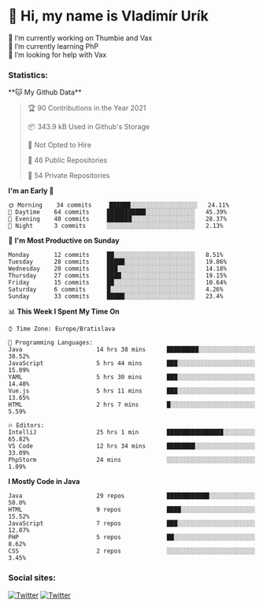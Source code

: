 <h1> 👋 Hi, my name is Vladimír Urík</h1>
<p>
 🔭 I’m currently working on Thumbie and Vax<br>
 🌱 I’m currently learning PhP<br>
 🤔 I’m looking for help with Vax<br>
</p>
<h3>Statistics:</h3>
<!--START_SECTION:waka-->
**🐱 My Github Data** 

> 🏆 90 Contributions in the Year 2021
 > 
> 📦 343.9 kB Used in Github's Storage 
 > 
> 🚫 Not Opted to Hire
 > 
> 📜 46 Public Repositories 
 > 
> 🔑 54 Private Repositories  
 > 
**I'm an Early 🐤** 

```text
🌞 Morning    34 commits     ██████░░░░░░░░░░░░░░░░░░░   24.11% 
🌆 Daytime    64 commits     ███████████░░░░░░░░░░░░░░   45.39% 
🌃 Evening    40 commits     ███████░░░░░░░░░░░░░░░░░░   28.37% 
🌙 Night      3 commits      ░░░░░░░░░░░░░░░░░░░░░░░░░   2.13%

```
📅 **I'm Most Productive on Sunday** 

```text
Monday       12 commits     ██░░░░░░░░░░░░░░░░░░░░░░░   8.51% 
Tuesday      28 commits     █████░░░░░░░░░░░░░░░░░░░░   19.86% 
Wednesday    20 commits     ███░░░░░░░░░░░░░░░░░░░░░░   14.18% 
Thursday     27 commits     ████░░░░░░░░░░░░░░░░░░░░░   19.15% 
Friday       15 commits     ██░░░░░░░░░░░░░░░░░░░░░░░   10.64% 
Saturday     6 commits      █░░░░░░░░░░░░░░░░░░░░░░░░   4.26% 
Sunday       33 commits     █████░░░░░░░░░░░░░░░░░░░░   23.4%

```


📊 **This Week I Spent My Time On** 

```text
⌚︎ Time Zone: Europe/Bratislava

💬 Programming Languages: 
Java                     14 hrs 38 mins      █████████░░░░░░░░░░░░░░░░   38.52% 
JavaScript               5 hrs 44 mins       ███░░░░░░░░░░░░░░░░░░░░░░   15.09% 
YAML                     5 hrs 30 mins       ███░░░░░░░░░░░░░░░░░░░░░░   14.48% 
Vue.js                   5 hrs 11 mins       ███░░░░░░░░░░░░░░░░░░░░░░   13.65% 
HTML                     2 hrs 7 mins        █░░░░░░░░░░░░░░░░░░░░░░░░   5.59%

🔥 Editors: 
IntelliJ                 25 hrs 1 min        ████████████████░░░░░░░░░   65.82% 
VS Code                  12 hrs 34 mins      ████████░░░░░░░░░░░░░░░░░   33.09% 
PhpStorm                 24 mins             ░░░░░░░░░░░░░░░░░░░░░░░░░   1.09%

```

**I Mostly Code in Java** 

```text
Java                     29 repos            ████████████░░░░░░░░░░░░░   50.0% 
HTML                     9 repos             ████░░░░░░░░░░░░░░░░░░░░░   15.52% 
JavaScript               7 repos             ███░░░░░░░░░░░░░░░░░░░░░░   12.07% 
PHP                      5 repos             ██░░░░░░░░░░░░░░░░░░░░░░░   8.62% 
CSS                      2 repos             ░░░░░░░░░░░░░░░░░░░░░░░░░   3.45%

```



<!--END_SECTION:waka-->

<h3>Social sites:</h3>
<p><a href="https://twitter.com/GGGEDR" target="_blank"><img alt="Twitter" src="https://img.shields.io/badge/twitter-%231DA1F2.svg?&style=for-the-badge&logo=twitter&logoColor=white" /></a> <a href="https://www.reddit.com/user/GGGEDR" target="_blank"><img alt="Twitter" src="https://img.shields.io/badge/reddit-%23FE6262.svg?&style=for-the-badge&logo=reddit&logoColor=white" /></a>
</p>
